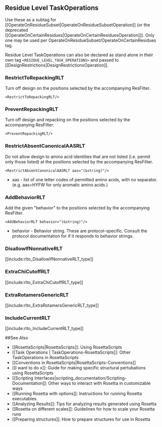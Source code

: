 <!-- --- title: Residue Level TaskOperations -->

Residue Level TaskOperations
----------------------------
Use these as a subtag for [[OperateOnResidueSubset|OperateOnResidueSubsetOperation]] (or the deprecated [[OperateOnCertainResidues|OperateOnCertainResiduesOperation]]). Only one may be used per OperateOnResidueSubset/OperateOnCertainResidues tag.

Residue Level TaskOperations can also be declared as stand alone in their own tag `<RESIDUE_LEVEL_TASK_OPERATIONS>` and passed to [[DesignRestrictions|DesignRestrictionsOperation]].


### RestrictToRepackingRLT

Turn off design on the positions selected by the accompanying ResFilter.

    <RestrictToRepackingRLT/>

### PreventRepackingRLT

Turn off design and repacking on the positions selected by the accompanying ResFilter.

    <PreventRepackingRLT/>

### RestrictAbsentCanonicalAASRLT

Do not allow design to amino acid identities that are not listed (i.e. permit only those listed) at the positions selected by the accompanying ResFilter.

    <RestrictAbsentCanonicalAASRLT aas="(&string)"/>

-   aas - list of one letter codes of permitted amino acids, with no separator. (e.g. aas=HYFW for only aromatic amino acids.)

### AddBehaviorRLT

Add the given "behavior" to the positions selected by the accompanying ResFilter.

    <AddBehaviorRLT behavior="(&string)"/>

-   behavior - Behavior string. These are protocol-specific. Consult the protocol documentation for if it responds to behavior strings.


### DisallowIfNonnativeRLT 

[[include:rlto_DisallowIfNonnativeRLT_type]]

### ExtraChiCutoffRLT

[[include:rlto_ExtraChiCutoffRLT_type]]

### ExtraRotamersGenericRLT

[[include:rlto_ExtraRotamersGenericRLT_type]]

### IncludeCurrentRLT

[[include:rlto_IncludeCurrentRLT_type]]



##See Also

* [[RosettaScripts|RosettaScripts]]: Using RosettaScripts
* [[Task Operations | TaskOperations-RosettaScripts]]: Other TaskOperations in RosettaScripts
* [[Conventions in RosettaScripts|RosettaScripts-Conventions]]
* [[I want to do x]]: Guide for making specific structural pertubations using RosettaScripts
* [[Scripting Interfaces|scripting_documentation/Scripting-Documentation]]: Other ways to interact with Rosetta in customizable ways
* [[Running Rosetta with options]]: Instructions for running Rosetta executables.
* [[Analyzing Results]]: Tips for analyzing results generated using Rosetta
* [[Rosetta on different scales]]: Guidelines for how to scale your Rosetta runs
* [[Preparing structures]]: How to prepare structures for use in Rosetta